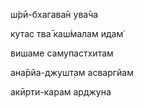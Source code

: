 ш́рӣ-бхагава̄н ува̄ча

кутас тва̄ каш́малам идам̇

вишаме самупастхитам

ана̄рйа-джушт̣ам асваргйам

акӣрти-карам арджуна